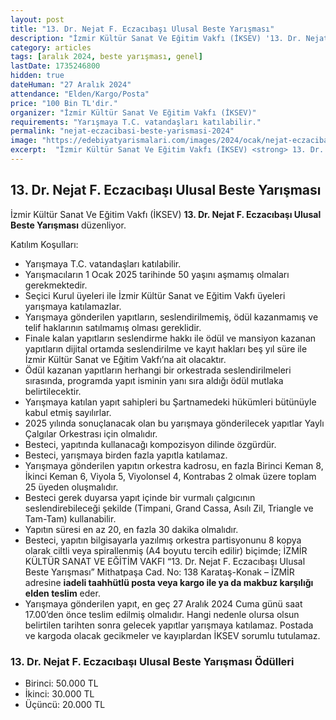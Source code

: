 ```yaml
---
layout: post
title: "13. Dr. Nejat F. Eczacıbaşı Ulusal Beste Yarışması"
description: "İzmir Kültür Sanat Ve Eğitim Vakfı (İKSEV) '13. Dr. Nejat F. Eczacıbaşı Ulusal Beste Yarışması' düzenliyor."
category: articles
tags: [aralık 2024, beste yarışması, genel]
lastDate: 1735246800
hidden: true
dateHuman: "27 Aralık 2024"
attendance: "Elden/Kargo/Posta"
price: "100 Bin TL'dir."
organizer: "İzmir Kültür Sanat Ve Eğitim Vakfı (İKSEV)"
requirements: "Yarışmaya T.C. vatandaşları katılabilir."
permalink: "nejat-eczacibasi-beste-yarismasi-2024"
image: "https://edebiyatyarismalari.com/images/2024/ocak/nejat-eczacibasi-beste-yarismasi-2024.jpg"
excerpt:  "İzmir Kültür Sanat Ve Eğitim Vakfı (İKSEV) <strong> 13. Dr. Nejat F. Eczacıbaşı Ulusal Beste Yarışması </strong> düzenliyor."
---
```


## 13. Dr. Nejat F. Eczacıbaşı Ulusal Beste Yarışması
İzmir Kültür Sanat Ve Eğitim Vakfı (İKSEV) **13. Dr. Nejat F. Eczacıbaşı Ulusal Beste Yarışması** düzenliyor.

Katılım Koşulları:
- Yarışmaya T.C. vatandaşları katılabilir.
- Yarışmacıların 1 Ocak 2025 tarihinde 50 yaşını aşmamış olmaları gerekmektedir.
- Seçici Kurul üyeleri ile İzmir Kültür Sanat ve Eğitim Vakfı üyeleri yarışmaya katılamazlar. 
- Yarışmaya gönderilen yapıtların, seslendirilmemiş, ödül kazanmamış ve telif haklarının satılmamış olması gereklidir.
- Finale kalan yapıtların seslendirme hakkı ile ödül ve mansiyon kazanan yapıtların dijital ortamda seslendirilme ve kayıt hakları beş yıl süre ile İzmir Kültür Sanat ve Eğitim Vakfı’na ait olacaktır.
- Ödül kazanan yapıtların herhangi bir orkestrada seslendirilmeleri sırasında, programda yapıt isminin yanı sıra aldığı ödül mutlaka belirtilecektir. 
- Yarışmaya katılan yapıt sahipleri bu Şartnamedeki hükümleri bütünüyle kabul etmiş sayılırlar.
- 2025 yılında sonuçlanacak olan bu yarışmaya gönderilecek yapıtlar Yaylı Çalgılar Orkestrası için olmalıdır.
- Besteci, yapıtında kullanacağı kompozisyon dilinde özgürdür.
- Besteci, yarışmaya birden fazla yapıtla katılamaz.
- Yarışmaya gönderilen yapıtın orkestra kadrosu, en fazla Birinci Keman 8, İkinci Keman 6, Viyola 5, Viyolonsel 4, Kontrabas 2 olmak üzere toplam 25 üyeden oluşmalıdır.
- Besteci gerek duyarsa yapıt içinde bir vurmalı çalgıcının seslendirebileceği şekilde (Timpani, Grand Cassa, Asılı Zil, Triangle ve Tam-Tam) kullanabilir. 
- Yapıtın süresi en az 20, en fazla 30 dakika olmalıdır.
- Besteci, yapıtın bilgisayarla yazılmış orkestra partisyonunu 8 kopya olarak ciltli veya spirallenmiş (A4 boyutu tercih edilir) biçimde; İZMİR KÜLTÜR SANAT VE EĞİTİM VAKFI “13. Dr. Nejat F. Eczacıbaşı Ulusal Beste Yarışması” Mithatpaşa Cad. No: 138 Karataş-Konak – İZMİR adresine **iadeli taahhütlü posta veya kargo ile ya da makbuz karşılığı elden teslim** eder. 
- Yarışmaya gönderilen yapıt, en geç 27 Aralık 2024 Cuma günü saat 17.00’den önce teslim edilmiş olmalıdır. Hangi nedenle olursa olsun belirtilen tarihten sonra gelecek yapıtlar yarışmaya katılamaz. Postada ve kargoda olacak gecikmeler ve kayıplardan İKSEV sorumlu tutulamaz.


### 13. Dr. Nejat F. Eczacıbaşı Ulusal Beste Yarışması Ödülleri
- Birinci: 50.000 TL
- İkinci: 30.000 TL
- Üçüncü: 20.000 TL